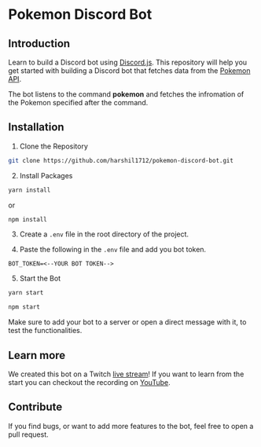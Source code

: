 # Pokemon Discord Bot

## Introduction

Learn to build a Discord bot using [Discord.js](https://discord.js.org/#/docs/main/stable/general/welcome). This repository will help you get started with building a Discord bot that fetches data from the [Pokemon API](https://pokeapi.co/).

The bot listens to the command **pokemon** and fetches the infromation of the Pokemon specified after the command.

## Installation

1. Clone the Repository

```sh
git clone https://github.com/harshil1712/pokemon-discord-bot.git

```

2. Install Packages

```sh
yarn install
```
or

```sh
npm install
```

3. Create a `.env` file in the root directory of the project.

4. Paste the following in the `.env` file and add you bot token.

```env
BOT_TOKEN=<--YOUR BOT TOKEN-->
```

5. Start the Bot

```sh
yarn start
```

```sh
npm start
```

Make sure to add your bot to a server or open a direct message with it, to test the functionalities.

## Learn more

We created this bot on a Twitch [live stream](https://twitch.tv/harshil1712)! If you want to learn from the start you can checkout the recording on [YouTube](https://youtu.be/w6ce19rd4pg).

## Contribute

If you find bugs, or want to add more features to the bot, feel free to open a pull request.
